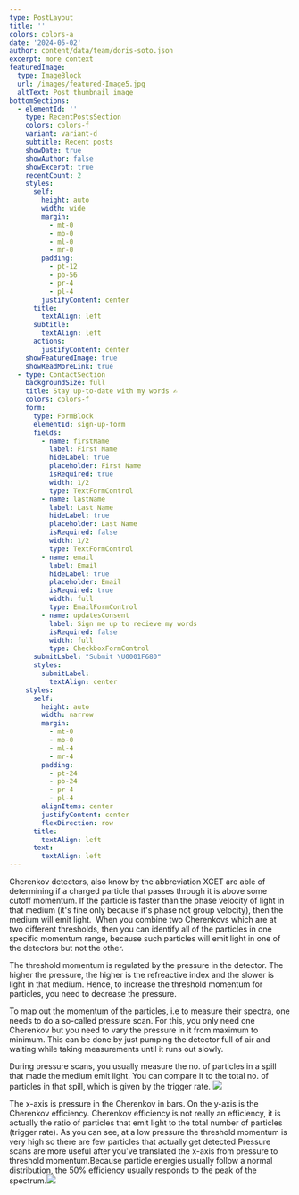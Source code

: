 ```yaml
---
type: PostLayout
title: ''
colors: colors-a
date: '2024-05-02'
author: content/data/team/doris-soto.json
excerpt: more context
featuredImage:
  type: ImageBlock
  url: /images/featured-Image5.jpg
  altText: Post thumbnail image
bottomSections:
  - elementId: ''
    type: RecentPostsSection
    colors: colors-f
    variant: variant-d
    subtitle: Recent posts
    showDate: true
    showAuthor: false
    showExcerpt: true
    recentCount: 2
    styles:
      self:
        height: auto
        width: wide
        margin:
          - mt-0
          - mb-0
          - ml-0
          - mr-0
        padding:
          - pt-12
          - pb-56
          - pr-4
          - pl-4
        justifyContent: center
      title:
        textAlign: left
      subtitle:
        textAlign: left
      actions:
        justifyContent: center
    showFeaturedImage: true
    showReadMoreLink: true
  - type: ContactSection
    backgroundSize: full
    title: Stay up-to-date with my words ✍️
    colors: colors-f
    form:
      type: FormBlock
      elementId: sign-up-form
      fields:
        - name: firstName
          label: First Name
          hideLabel: true
          placeholder: First Name
          isRequired: true
          width: 1/2
          type: TextFormControl
        - name: lastName
          label: Last Name
          hideLabel: true
          placeholder: Last Name
          isRequired: false
          width: 1/2
          type: TextFormControl
        - name: email
          label: Email
          hideLabel: true
          placeholder: Email
          isRequired: true
          width: full
          type: EmailFormControl
        - name: updatesConsent
          label: Sign me up to recieve my words
          isRequired: false
          width: full
          type: CheckboxFormControl
      submitLabel: "Submit \U0001F680"
      styles:
        submitLabel:
          textAlign: center
    styles:
      self:
        height: auto
        width: narrow
        margin:
          - mt-0
          - mb-0
          - ml-4
          - mr-4
        padding:
          - pt-24
          - pb-24
          - pr-4
          - pl-4
        alignItems: center
        justifyContent: center
        flexDirection: row
      title:
        textAlign: left
      text:
        textAlign: left
---
```

Cherenkov detectors, also know by the abbreviation XCET are able of determining if a charged particle that passes through it is above some cutoff momentum. If the particle is faster than the phase velocity of light in that medium (it's fine only because it's phase not group velocity), then the medium will emit light.  When you combine two Cherenkovs which are at two different thresholds, then you can identify all of the particles in one specific momentum range, because such particles will emit light in one of the detectors but not the other. 

The threshold momentum is regulated by the pressure in the detector. The higher the pressure, the higher is the refreactive index and the slower is light in that medium. Hence, to increase the threshold momentum for particles, you need to decrease the pressure. 

To map out the momentum of the particles, i.e to measure their spectra, one needs to do a so-called pressure scan. For this, you only need one Cherenkov but you need to vary the pressure in it from maximum to minimum. This can be done by just pumping the detector full of air and waiting while taking measurements until it runs out slowly.

During pressure scans, you usually measure the no. of particles in a spill that made the medium emit light. You can compare it to the total no. of particles in that spill, which is given by the trigger rate. ![](/images/cher1.png)

The x-axis is pressure in the Cherenkov in bars. On the y-axis is the Cherenkov efficiency. Cherenkov efficiency is not really an efficiency, it is actually the ratio of particles that emit light to the total number of particles (trigger rate). As you can see, at a low pressure the threshold momentum is very high so there are few particles that actually get detected.Pressure scans are more useful after you've translated the x-axis from pressure to threshold momentum.Because particle energies usually follow a normal distribution, the 50% efficiency usually responds to the peak of the spectrum.![](/images/cher2.png)
